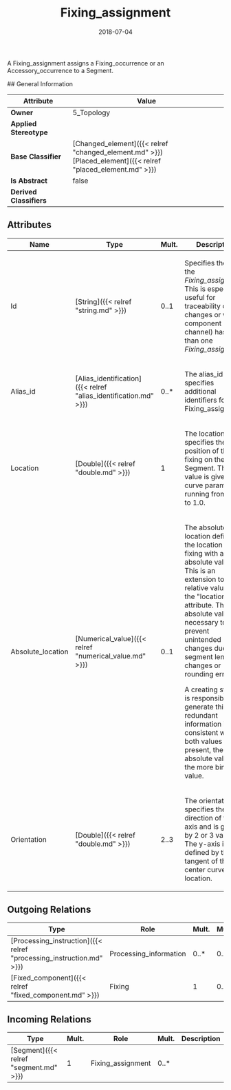 ﻿---
title: Fixing_assignment
toc: false
type: specs
date: "2018-07-04"
draft: false
specification: KBL
version: 2.5
documentType: "Recommendation"
elementType: Class
classes:
  - Fixing_assignment
menu_name: kbl-2.5
---
<p>A Fixing_assignment assigns a Fixing_occurrence or an Accessory_occurrence to a Segment.</p>
## General Information

| Attribute               | Value |
|-------------------------|-------|
| **Owner**               | 5_Topology |
| **Applied Stereotype**  |   |
| **Base Classifier**     | [Changed_element]({{< relref "changed_element.md" >}})<br/> [Placed_element]({{< relref "placed_element.md" >}})<br/>  |
| **Is Abstract**         | false |
| **Derived Classifiers** |   |

## Attributes
|  Name  |  Type  |  Mult.  |  Description  |  Owning Classifier  |
|--------|--------|---------|---------------|--------------|
|Id | [String]({{< relref "string.md" >}}) | 0..1 | <p> Specifies the id of the <i>Fixing_assignment. </i>This is especially useful for traceability of changes or when a component (e.g. channel) has more than one <i>Fixing_assignment.</i>      </p> | [Fixing_assignment]({{< relref "fixing_assignment.md" >}}) |
|Alias_id | [Alias_identification]({{< relref "alias_identification.md" >}}) | 0..* | <p> The alias_id specifies additional identifiers for the Fixing_assignment.      </p> | [Fixing_assignment]({{< relref "fixing_assignment.md" >}}) |
|Location | [Double]({{< relref "double.md" >}}) | 1 | <p>The location specifies the position of the fixing on the Segment. The value is given in curve parameters running from 0.0 to 1.0.</p> | [Fixing_assignment]({{< relref "fixing_assignment.md" >}}) |
|Absolute_location | [Numerical_value]({{< relref "numerical_value.md" >}}) | 0..1 | <p> The absolute location defines the location of a fixing with an absolute value. This is an extension to the relative value of the &quot;location&quot; attribute. The absolute value is necessary to prevent unintended changes due to segment length changes or rounding errors.     </p>      <p> A creating system is responsible to generate this redundant information in a consistent way. If both values are present, the absolute value is the more binding value.      </p> | [Fixing_assignment]({{< relref "fixing_assignment.md" >}}) |
|Orientation | [Double]({{< relref "double.md" >}}) | 2..3 | <p>The orientation specifies the direction of the z-axis and is given by 2 or 3 values. The y-axis is defined by the tangent of the center curve at the location.</p> | [Fixing_assignment]({{< relref "fixing_assignment.md" >}}) |

## Outgoing Relations
|    Type  |   Role   |   Mult.   |   Mult.   |   Description   |
|----------|----------|-----------|-----------|-----------------|
| [Processing_instruction]({{< relref "processing_instruction.md" >}}) | Processing_information | 0..* | 0..1 |  |
| [Fixed_component]({{< relref "fixed_component.md" >}}) | Fixing | 1 | 0..* |  |
##  Incoming Relations
|    Type  |   Mult.  |   Role    |   Mult.   |   Description  |
|----------|----------|-----------|-----------|----------------|
| [Segment]({{< relref "segment.md" >}}) | 1 | Fixing_assignment  | 0..* |  |
